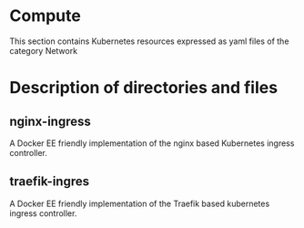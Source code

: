 # Compute
This section contains Kubernetes resources expressed as yaml files of the category Network


# Description of directories and files

## nginx-ingress
A Docker EE friendly implementation of the nginx based Kubernetes ingress controller.

## traefik-ingres
A Docker EE friendly implementation of the Traefik based kubernetes ingress controller.
